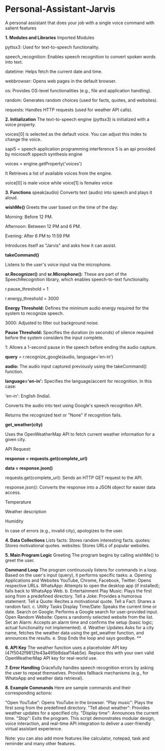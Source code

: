 # Personal-Assistant-Jarvis
A personal assistant that does your job with a single voice command with salient features


****1. Modules and Libraries****
 Imported Modules
 
 pyttsx3: Used for text-to-speech functionality.
 
 speech_recognition: Enables speech recognition to convert spoken words into text.
 
 datetime: Helps fetch the current date and time.
 
 webbrowser: Opens web pages in the default browser.
 
 os: Provides OS-level functionalities (e.g., file and application handling).
 
 random: Generates random choices (used for facts, quotes, and websites).
 
 requests: Handles HTTP requests (used for weather API calls).



**2. Initialization**
 The text-to-speech engine (pyttsx3) is initialized with a voice property.
 
 voices[0] is selected as the default voice. You can adjust this index to change the voice.
 
 sapi5 = speech application programming interference 5 is an api provided by microsoft sppech synthesis engine
 
 voices = engine.getProperty('voices')
 
 It Retrieves a list of available voices from the engine.
 
 voice[0] is male voice while voice[1] is females voice



**3. Functions**
 speak(audio)
 Converts text (audio) into speech and plays it aloud.

**wishMe()**
Greets the user based on the time of the day:

Morning: Before 12 PM.

Afternoon: Between 12 PM and 6 PM.

Evening: After 6 PM to 11:59 PM

Introduces itself as "Jarvis" and asks how it can assist.

**takeCommand()**

Listens to the user's voice input via the microphone.

**sr.Recognizer()** and **sr.Microphone()**: These are part of the SpeechRecognition library, which enables speech-to-text functionality.

r.pause_threshold = 1

r.energy_threshold = 3000

**Energy Threshold:** Defines the minimum audio energy required for the system to recognize speech.

3000: Adjusted to filter out background noise.

**Pause Threshold:** Specifies the duration (in seconds) of silence required before the system considers the input complete.

1: Allows a 1-second pause in the speech before ending the audio capture.

**query** = r.recognize_google(audio, language='en-in')

**audio:** The audio input captured previously using the takeCommand() function.

**language='en-in':** Specifies the language/accent for recognition. In this case:

'en-in': English (India).

Converts the audio into text using Google's speech recognition API.

Returns the recognized text or "None" if recognition fails.

**get_weather(city)**

Uses the OpenWeatherMap API to fetch current weather information for a given city.

API Request:

**response = requests.get(complete_url)**

**data = response.json()**

requests.get(complete_url): Sends an HTTP GET request to the API.

response.json(): Converts the response into a JSON object for easier data access.


Temperature

Weather description

Humidity

In case of errors (e.g., invalid city), apologizes to the user.



**4. Data Collections**
Lists
facts: Stores random interesting facts.
quotes: Stores motivational quotes.
websites: Stores URLs of popular websites.



**5. Main Program Logic**
Greeting
The program begins by calling wishMe() to greet the user.

**Command Loop**
The program continuously listens for commands in a loop. Based on the user's input (query), it performs specific tasks:
a. Opening Applications and Websites
YouTube, Chrome, Facebook, Twitter: Opens respective URLs.
WhatsApp: Attempts to open the desktop app (if installed); falls back to WhatsApp Web.
b. Entertainment
Play Music: Plays the first song from a predefined directory.
Tell a Joke: Provides a humorous statement.
Tell a Quote: Recites a motivational quote.
Tell a Fact: Shares a random fact.
c. Utility Tasks
Display Time/Date: Speaks the current time or date.
Search on Google: Performs a Google search for user-provided input.
Open Random Website: Opens a randomly selected website from the list.
Set an Alarm: Accepts an alarm time and confirms the setup (basic logic; actual functionality not implemented).
d. Weather Updates
Asks for a city name, fetches the weather data using the get_weather function, and announces the results.
e. Stop
Ends the loop and says goodbye.
**



**6. API Key**
The weather function uses a placeholder API key (47f5042f9812fe43a495b8daaf14ab5e). Replace this with your own valid OpenWeatherMap API key for real-world use.



**7. Error Handling**
Gracefully handles speech recognition errors by asking the user to repeat themselves.
Provides fallback mechanisms (e.g., for WhatsApp and weather data retrieval).



**8. Example Commands**
Here are sample commands and their corresponding actions:

"Open YouTube": Opens YouTube in the browser.
"Play music": Plays the first song from the predefined directory.
"Tell about weather": Provides weather updates for a specified city.
"Display time": Announces the current time.
"Stop": Exits the program.
This script demonstrates modular design, voice interaction, and real-time API integration to deliver a user-friendly virtual assistant experience.




Note: you can also add more features like calculator, notepad, task and reminder and many other features.
